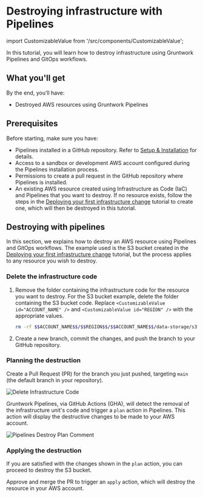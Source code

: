 # Destroying infrastructure with Pipelines

import CustomizableValue from '/src/components/CustomizableValue';

In this tutorial, you will learn how to destroy infrastructure using Gruntwork Pipelines and GitOps workflows.

## What you'll get

By the end, you’ll have:

- Destroyed AWS resources using Gruntwork Pipelines

## Prerequisites

Before starting, make sure you have:

- Pipelines installed in a GitHub repository. Refer to [Setup & Installation](/2.0/docs/pipelines/installation/overview) for details.
- Access to a sandbox or development AWS account configured during the Pipelines installation process.
- Permissions to create a pull request in the GitHub repository where Pipelines is installed.
- An existing AWS resource created using Infrastructure as Code (IaC) and Pipelines that you want to destroy. If no resource exists, follow the steps in the [Deploying your first infrastructure change](/2.0/docs/pipelines/tutorials/deploying-your-first-infrastructure-change) tutorial to create one, which will then be destroyed in this tutorial.

## Destroying with pipelines

In this section, we explains how to destroy an AWS resource using Pipelines and GitOps workflows. The example used is the S3 bucket created in the [Deploying your first infrastructure change](/2.0/docs/pipelines/tutorials/deploying-your-first-infrastructure-change) tutorial, but the process applies to any resource you wish to destroy.


### Delete the infrastructure code

1. Remove the folder containing the infrastructure code for the resource you want to destroy. For the S3 bucket example, delete the folder containing the S3 bucket code. Replace `<CustomizableValue id="ACCOUNT_NAME" />` and `<CustomizableValue id="REGION" />` with the appropriate values.

    ```bash
    rm -rf $$ACCOUNT_NAME$$/$$REGION$$/$$ACCOUNT_NAME$$/data-storage/s3
    ```

2. Create a new branch, commit the changes, and push the branch to your GitHub repository.

### Planning the destruction

Create a Pull Request (PR) for the branch you just pushed, targeting `main` (the default branch in your repository).

![Delete Infrastructure Code](/img/pipelines/tutorial/delete-infrastructure-code.png)

Gruntwork Pipelines, via GitHub Actions (GHA), will detect the removal of the infrastructure unit's code and trigger a `plan` action in Pipelines. This action will display the destructive changes to be made to your AWS account.

![Pipelines Destroy Plan Comment](/img/pipelines/tutorial/pipelines-destroy-plan-comment.png)


### Applying the destruction

If you are satisfied with the changes shown in the `plan` action, you can proceed to destroy the S3 bucket.

Approve and merge the PR to trigger an `apply` action, which will destroy the resource in your AWS account.

<!-- Add Image -->
<!-- ![Pipelines Destroy Apply Comment](/img/pipelines/tutorial/pipelines-destro
